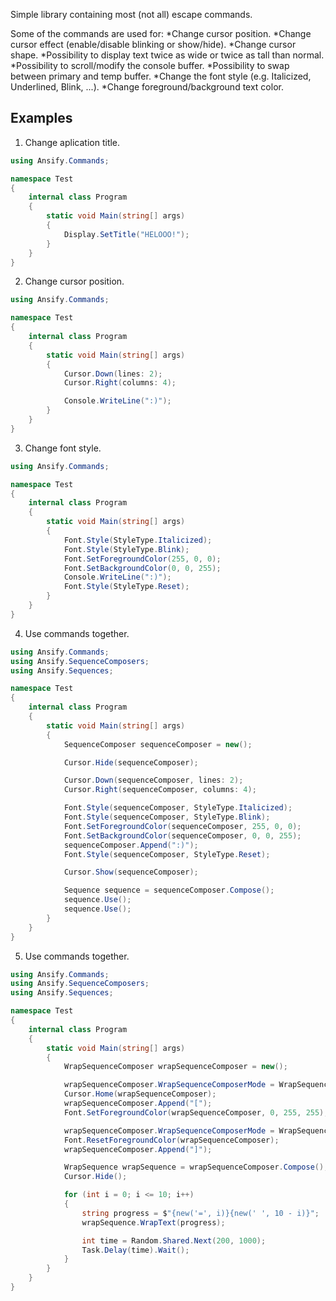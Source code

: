 Simple library containing most (not all) escape commands.

Some of the commands are used for:
*Change cursor position.
*Change cursor effect (enable/disable blinking or show/hide).
*Change cursor shape.
*Possibility to display text twice as wide or twice as tall than normal.
*Possibility to scroll/modify the console buffer.
*Possibility to swap between primary and temp buffer.
*Change the font style (e.g. Italicized, Underlined, Blink, ...).
*Change foreground/background text color.

## Examples
1. Change aplication title.
```cs
using Ansify.Commands;

namespace Test
{
    internal class Program
    {
        static void Main(string[] args)
        {
            Display.SetTitle("HELOOO!");
        }
    }
}
```

2. Change cursor position.
```cs
using Ansify.Commands;

namespace Test
{
    internal class Program
    {
        static void Main(string[] args)
        {
            Cursor.Down(lines: 2);
            Cursor.Right(columns: 4);

            Console.WriteLine(":)");
        }
    }
}
```

3. Change font style.
```cs
using Ansify.Commands;

namespace Test
{
    internal class Program
    {
        static void Main(string[] args)
        {
            Font.Style(StyleType.Italicized);
            Font.Style(StyleType.Blink);
            Font.SetForegroundColor(255, 0, 0);
            Font.SetBackgroundColor(0, 0, 255);
            Console.WriteLine(":)");
            Font.Style(StyleType.Reset);
        }
    }
}
```

4. Use commands together.
```cs
using Ansify.Commands;
using Ansify.SequenceComposers;
using Ansify.Sequences;

namespace Test
{
    internal class Program
    {
        static void Main(string[] args)
        {
            SequenceComposer sequenceComposer = new();

            Cursor.Hide(sequenceComposer);

            Cursor.Down(sequenceComposer, lines: 2);
            Cursor.Right(sequenceComposer, columns: 4);

            Font.Style(sequenceComposer, StyleType.Italicized);
            Font.Style(sequenceComposer, StyleType.Blink);
            Font.SetForegroundColor(sequenceComposer, 255, 0, 0);
            Font.SetBackgroundColor(sequenceComposer, 0, 0, 255);
            sequenceComposer.Append(":)");
            Font.Style(sequenceComposer, StyleType.Reset);

            Cursor.Show(sequenceComposer);

            Sequence sequence = sequenceComposer.Compose();
            sequence.Use();
            sequence.Use();
        }
    }
}
```
5. Use commands together.
```cs
using Ansify.Commands;
using Ansify.SequenceComposers;
using Ansify.Sequences;

namespace Test
{
    internal class Program
    {
        static void Main(string[] args)
        {
            WrapSequenceComposer wrapSequenceComposer = new();

            wrapSequenceComposer.WrapSequenceComposerMode = WrapSequenceComposerMode.Preamble;
            Cursor.Home(wrapSequenceComposer);
            wrapSequenceComposer.Append("[");
            Font.SetForegroundColor(wrapSequenceComposer, 0, 255, 255);

            wrapSequenceComposer.WrapSequenceComposerMode = WrapSequenceComposerMode.Epilogue;
            Font.ResetForegroundColor(wrapSequenceComposer);
            wrapSequenceComposer.Append("]");

            WrapSequence wrapSequence = wrapSequenceComposer.Compose();
            Cursor.Hide();

            for (int i = 0; i <= 10; i++)
            {
                string progress = $"{new('=', i)}{new(' ', 10 - i)}";
                wrapSequence.WrapText(progress);

                int time = Random.Shared.Next(200, 1000);
                Task.Delay(time).Wait();
            }
        }
    }
}
```
